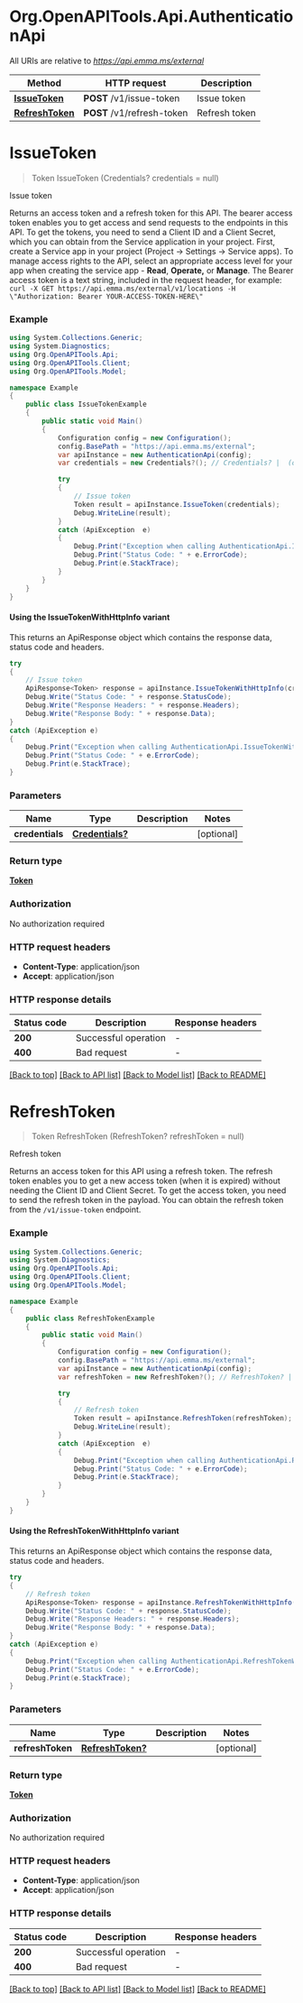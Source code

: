 # Org.OpenAPITools.Api.AuthenticationApi

All URIs are relative to *https://api.emma.ms/external*

| Method | HTTP request | Description |
|--------|--------------|-------------|
| [**IssueToken**](AuthenticationApi.md#issuetoken) | **POST** /v1/issue-token | Issue token |
| [**RefreshToken**](AuthenticationApi.md#refreshtoken) | **POST** /v1/refresh-token | Refresh token |

<a id="issuetoken"></a>
# **IssueToken**
> Token IssueToken (Credentials? credentials = null)

Issue token

Returns an access token and a refresh token for this API. The bearer access token enables you to get access and send requests to the endpoints in this API.  To get the tokens, you need to send a Client ID and a Client Secret, which you can obtain from the Service application in your project. First, create a Service app in your project (Project -> Settings -> Service apps).  To manage access rights to the API, select an appropriate access level for your app when creating the service app - **Read**, **Operate,** or **Manage**.  The Bearer access token is a text string, included in the request header, for example:  ``` curl -X GET https://api.emma.ms/external/v1/locations -H \"Authorization: Bearer YOUR-ACCESS-TOKEN-HERE\" ``` 

### Example
```csharp
using System.Collections.Generic;
using System.Diagnostics;
using Org.OpenAPITools.Api;
using Org.OpenAPITools.Client;
using Org.OpenAPITools.Model;

namespace Example
{
    public class IssueTokenExample
    {
        public static void Main()
        {
            Configuration config = new Configuration();
            config.BasePath = "https://api.emma.ms/external";
            var apiInstance = new AuthenticationApi(config);
            var credentials = new Credentials?(); // Credentials? |  (optional) 

            try
            {
                // Issue token
                Token result = apiInstance.IssueToken(credentials);
                Debug.WriteLine(result);
            }
            catch (ApiException  e)
            {
                Debug.Print("Exception when calling AuthenticationApi.IssueToken: " + e.Message);
                Debug.Print("Status Code: " + e.ErrorCode);
                Debug.Print(e.StackTrace);
            }
        }
    }
}
```

#### Using the IssueTokenWithHttpInfo variant
This returns an ApiResponse object which contains the response data, status code and headers.

```csharp
try
{
    // Issue token
    ApiResponse<Token> response = apiInstance.IssueTokenWithHttpInfo(credentials);
    Debug.Write("Status Code: " + response.StatusCode);
    Debug.Write("Response Headers: " + response.Headers);
    Debug.Write("Response Body: " + response.Data);
}
catch (ApiException e)
{
    Debug.Print("Exception when calling AuthenticationApi.IssueTokenWithHttpInfo: " + e.Message);
    Debug.Print("Status Code: " + e.ErrorCode);
    Debug.Print(e.StackTrace);
}
```

### Parameters

| Name | Type | Description | Notes |
|------|------|-------------|-------|
| **credentials** | [**Credentials?**](Credentials?.md) |  | [optional]  |

### Return type

[**Token**](Token.md)

### Authorization

No authorization required

### HTTP request headers

 - **Content-Type**: application/json
 - **Accept**: application/json


### HTTP response details
| Status code | Description | Response headers |
|-------------|-------------|------------------|
| **200** | Successful operation |  -  |
| **400** | Bad request |  -  |

[[Back to top]](#) [[Back to API list]](../README.md#documentation-for-api-endpoints) [[Back to Model list]](../README.md#documentation-for-models) [[Back to README]](../README.md)

<a id="refreshtoken"></a>
# **RefreshToken**
> Token RefreshToken (RefreshToken? refreshToken = null)

Refresh token

Returns an access token for this API using a refresh token. The refresh token enables you to get a new access token (when it is expired) without needing the Client ID and Client Secret. To get the access token, you need to send the refresh token in the payload. You can obtain the refresh token from the `/v1/issue-token` endpoint. 

### Example
```csharp
using System.Collections.Generic;
using System.Diagnostics;
using Org.OpenAPITools.Api;
using Org.OpenAPITools.Client;
using Org.OpenAPITools.Model;

namespace Example
{
    public class RefreshTokenExample
    {
        public static void Main()
        {
            Configuration config = new Configuration();
            config.BasePath = "https://api.emma.ms/external";
            var apiInstance = new AuthenticationApi(config);
            var refreshToken = new RefreshToken?(); // RefreshToken? |  (optional) 

            try
            {
                // Refresh token
                Token result = apiInstance.RefreshToken(refreshToken);
                Debug.WriteLine(result);
            }
            catch (ApiException  e)
            {
                Debug.Print("Exception when calling AuthenticationApi.RefreshToken: " + e.Message);
                Debug.Print("Status Code: " + e.ErrorCode);
                Debug.Print(e.StackTrace);
            }
        }
    }
}
```

#### Using the RefreshTokenWithHttpInfo variant
This returns an ApiResponse object which contains the response data, status code and headers.

```csharp
try
{
    // Refresh token
    ApiResponse<Token> response = apiInstance.RefreshTokenWithHttpInfo(refreshToken);
    Debug.Write("Status Code: " + response.StatusCode);
    Debug.Write("Response Headers: " + response.Headers);
    Debug.Write("Response Body: " + response.Data);
}
catch (ApiException e)
{
    Debug.Print("Exception when calling AuthenticationApi.RefreshTokenWithHttpInfo: " + e.Message);
    Debug.Print("Status Code: " + e.ErrorCode);
    Debug.Print(e.StackTrace);
}
```

### Parameters

| Name | Type | Description | Notes |
|------|------|-------------|-------|
| **refreshToken** | [**RefreshToken?**](RefreshToken?.md) |  | [optional]  |

### Return type

[**Token**](Token.md)

### Authorization

No authorization required

### HTTP request headers

 - **Content-Type**: application/json
 - **Accept**: application/json


### HTTP response details
| Status code | Description | Response headers |
|-------------|-------------|------------------|
| **200** | Successful operation |  -  |
| **400** | Bad request |  -  |

[[Back to top]](#) [[Back to API list]](../README.md#documentation-for-api-endpoints) [[Back to Model list]](../README.md#documentation-for-models) [[Back to README]](../README.md)

